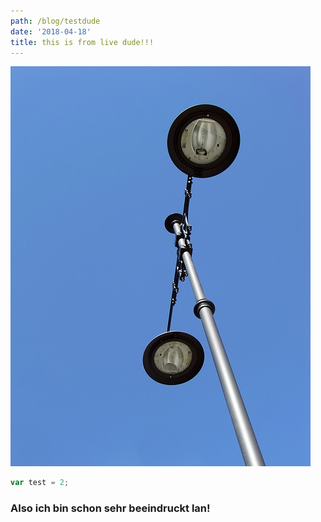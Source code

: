```yaml
---
path: /blog/testdude
date: '2018-04-18'
title: this is from live dude!!!
---
```

![rofl image](/static/assets/lantern-253065_640.jpg)

```javascript
var test = 2;
```

### Also ich bin schon sehr beeindruckt lan!

